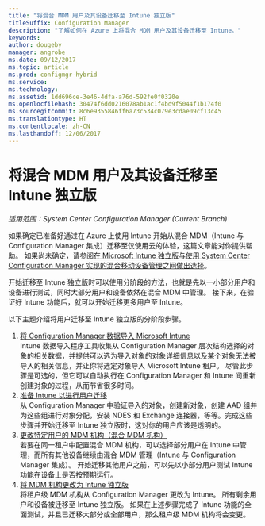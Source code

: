 ```yaml
---
title: "将混合 MDM 用户及其设备迁移至 Intune 独立版"
titleSuffix: Configuration Manager
description: "了解如何在 Azure 上将混合 MDM 用户及其设备迁移至 Intune。"
keywords: 
author: dougeby
manager: angrobe
ms.date: 09/12/2017
ms.topic: article
ms.prod: configmgr-hybrid
ms.service: 
ms.technology: 
ms.assetid: 1dd696ce-3e46-4dfa-a76d-592fe0f0320e
ms.openlocfilehash: 30474f6dd0216078ab1ac1f4bd9f5044f1b174f0
ms.sourcegitcommit: 8c6e9355846ff6a73c534c079e3cdae09cf13c45
ms.translationtype: HT
ms.contentlocale: zh-CN
ms.lasthandoff: 12/06/2017
---
```

# <a name="migrate-hybrid-mdm-users-and-devices-to-intune-standalone"></a>将混合 MDM 用户及其设备迁移至 Intune 独立版

*适用范围：System Center Configuration Manager (Current Branch)*    

如果确定已准备好通过在 Azure 上使用 Intune 开始从混合 MDM（Intune 与 Configuration Manager 集成）迁移至仅使用云的体验，这篇文章能对你提供帮助。 如果尚未确定，请参阅[在 Microsoft Intune 独立版与使用 System Center Configuration Manager 实现的混合移动设备管理之间做出选择](https://docs.microsoft.com/sccm/mdm/understand/choose-between-standalone-intune-and-hybrid-mobile-device-management)。 

开始迁移至 Intune 独立版时可以使用分阶段的方法，也就是先以一小部分用户和设备进行测试，同时大部分用户和设备依然在混合 MDM 中管理。 接下来，在验证好 Intune 功能后，就可以开始迁移更多用户至 Intune。    

以下主题介绍将用户迁移至 Intune 独立版的分阶段步骤。    
  
1.  [将 Configuration Manager 数据导入 Microsoft Intune](migrate-import-data.md)   
    Intune 数据导入程序工具收集从 Configuration Manager 层次结构选择的对象的相关数据，并提供可以选为导入对象的对象详细信息以及某个对象无法被导入的相关信息，并让你将选定对象导入 Microsoft Intune 租户。 尽管此步骤是可选的，但它可以自动执行在 Configuration Manager 和 Intune 间重新创建对象的过程，从而节省很多时间。 
2.  [准备 Intune 以进行用户迁移](migrate-prepare-intune.md)    
    从 Configuration Manager 中验证导入的对象，创建新对象，创建 AAD 组并为这些组进行对象分配，安装 NDES 和 Exchange 连接器，等等。完成这些步骤并开始迁移至 Intune 独立版时，这对你的用户应该是透明的。  
3.  [更改特定用户的 MDM 机构（混合 MDM 机构）](migrate-mixed-authority.md)    
    若要在同一租户中配置混合 MDM 机构，可以选择部分用户在 Intune 中管理，而所有其他设备继续由混合 MDM 管理（Intune 与 Configuration Manager 集成）。 开始迁移其他用户之前，可以先以小部分用户测试 Intune 功能在设备上是否按预期运行。 
4.  [将 MDM 机构更改为 Intune 独立版](change-mdm-authority.md)     
    将租户级 MDM 机构从 Configuration Manager 更改为 Intune。 所有剩余用户和设备被迁移至 Intune 独立版。 如果在上述步骤完成了 Intune 功能的全面测试，并且已迁移大部分或全部用户，那么租户级 MDM 机构将会变更。